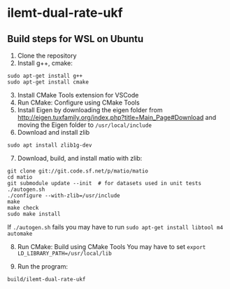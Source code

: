 # ilemt-dual-rate-ukf

## Build steps for WSL on Ubuntu
1. Clone the repository
2. Install g++, cmake:
```
sudo apt-get install g++
sudo apt-get install cmake
```
3. Install CMake Tools extension for VSCode
4. Run CMake: Configure using CMake Tools
5. Install Eigen by downloading the eigen folder from http://eigen.tuxfamily.org/index.php?title=Main_Page#Download and moving the Eigen folder to `/usr/local/include`
6. Download and install zlib 
```
sudo apt install zlib1g-dev
```
7. Download, build, and install matio with zlib:
```
git clone git://git.code.sf.net/p/matio/matio
cd matio
git submodule update --init  # for datasets used in unit tests
./autogen.sh
./configure --with-zlib=/usr/include
make
make check
sudo make install
```
If `./autogen.sh` fails you may have to run `sudo apt-get install libtool m4 automake`

8. Run CMake: Build using CMake Tools
You may have to set `export LD_LIBRARY_PATH=/usr/local/lib`

9. Run the program:
```
build/ilemt-dual-rate-ukf
```
